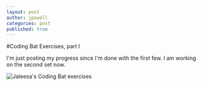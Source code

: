 ```yaml
---
layout: post
author: jpowell
categories: post
published: true
---
```


#Coding Bat Exercises, part I

I'm just posting my progress since I'm done with the first few. I am working on the second set now.

![Jaleesa's Coding Bat exercises](http://i947.photobucket.com/albums/ad316/dieschwarzeskobra/Screenshotfrom2013-09-18082304_zps3589f00f.png)
